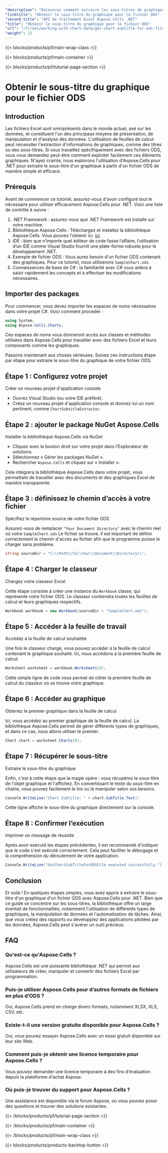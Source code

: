 ```yaml
---
"description": "Découvrez comment extraire les sous-titres de graphiques à partir de fichiers ODS avec Aspose.Cells pour .NET grâce à ce guide détaillé étape par étape. Idéal pour les développeurs."
"linktitle": "Obtenir le sous-titre du graphique pour le fichier ODS"
"second_title": "API de traitement Excel Aspose.Cells .NET"
"title": "Obtenir le sous-titre du graphique pour le fichier ODS"
"url": "/fr/net/working-with-chart-data/get-chart-subtitle-for-ods-file/"
"weight": 12
---
```


{{< blocks/products/pf/main-wrap-class >}}

{{< blocks/products/pf/main-container >}}

{{< blocks/products/pf/tutorial-page-section >}}

# Obtenir le sous-titre du graphique pour le fichier ODS

## Introduction

Les fichiers Excel sont omniprésents dans le monde actuel, axé sur les données, et constituent l'un des principaux moyens de présentation, de manipulation et d'analyse des données. L'utilisation de feuilles de calcul peut nécessiter l'extraction d'informations de graphiques, comme des titres ou des sous-titres. Si vous travaillez spécifiquement avec des fichiers ODS, vous vous demandez peut-être comment exploiter facilement ces éléments graphiques. N'ayez crainte, nous explorons l'utilisation d'Aspose.Cells pour .NET pour extraire le sous-titre d'un graphique à partir d'un fichier ODS de manière simple et efficace.

## Prérequis

Avant de commencer ce tutoriel, assurez-vous d'avoir configuré tout le nécessaire pour utiliser efficacement Aspose.Cells pour .NET. Voici une liste de contrôle à suivre :

1. .NET Framework : assurez-vous que .NET Framework est installé sur votre machine. 
2. Bibliothèque Aspose.Cells : Téléchargez et installez la bibliothèque Aspose.Cells. Vous pouvez l'obtenir ici. [ici](https://releases.aspose.com/cells/net/).
3. IDE : bien que n’importe quel éditeur de code fasse l’affaire, l’utilisation d’un IDE comme Visual Studio fournit une plate-forme robuste pour le développement .NET.
4. Exemple de fichier ODS : Vous aurez besoin d'un fichier ODS contenant des graphiques. Pour ce tutoriel, nous utiliserons `SampleChart.ods`.
5. Connaissances de base de C# : la familiarité avec C# vous aidera à saisir rapidement les concepts et à effectuer les modifications nécessaires.

## Importer des packages

Pour commencer, vous devez importer les espaces de noms nécessaires dans votre projet C#. Voici comment procéder :

```csharp
using System;
using Aspose.Cells.Charts;
```

Ces espaces de noms vous donneront accès aux classes et méthodes utilisées dans Aspose.Cells pour travailler avec des fichiers Excel et leurs composants comme les graphiques.

Passons maintenant aux choses sérieuses. Suivez ces instructions étape par étape pour extraire le sous-titre du graphique de votre fichier ODS.

## Étape 1 : Configurez votre projet

Créer un nouveau projet d'application console

- Ouvrez Visual Studio (ou votre IDE préféré).
- Créez un nouveau projet d'application console et donnez-lui un nom pertinent, comme `ChartSubtitleExtractor`.

## Étape 2 : ajouter le package NuGet Aspose.Cells

Installer la bibliothèque Aspose.Cells via NuGet

- Cliquez avec le bouton droit sur votre projet dans l’Explorateur de solutions.
- Sélectionnez « Gérer les packages NuGet ».
- Rechercher `Aspose.Cells` et cliquez sur « Installer ».

Cela intégrera la bibliothèque Aspose.Cells dans votre projet, vous permettant de travailler avec des documents et des graphiques Excel de manière transparente.

## Étape 3 : définissez le chemin d’accès à votre fichier

Spécifiez le répertoire source de votre fichier ODS

Assurez-vous de remplacer `"Your Document Directory"` avec le chemin réel où votre `SampleChart.ods` Le fichier se trouve. Il est important de définir correctement le chemin d'accès au fichier afin que le programme puisse le charger sans problème.

```csharp
string sourceDir = "C:\\Path\\To\\Your\\Document\\Directory\\";
```

## Étape 4 : Charger le classeur

Chargez votre classeur Excel

Cette étape consiste à créer une instance du `Workbook` classe, qui représente votre fichier ODS. Le classeur contiendra toutes les feuilles de calcul et leurs graphiques respectifs.

```csharp
Workbook workbook = new Workbook(sourceDir + "SampleChart.ods");
```

## Étape 5 : Accéder à la feuille de travail

Accédez à la feuille de calcul souhaitée

Une fois le classeur chargé, vous pouvez accéder à la feuille de calcul contenant le graphique souhaité. Ici, nous accédons à la première feuille de calcul.

```csharp
Worksheet worksheet = workbook.Worksheets[0];
```

Cette simple ligne de code vous permet de cibler la première feuille de calcul du classeur où se trouve votre graphique.

## Étape 6 : Accéder au graphique

Obtenez le premier graphique dans la feuille de calcul

Ici, vous accédez au premier graphique de la feuille de calcul. La bibliothèque Aspose.Cells permet de gérer différents types de graphiques, et dans ce cas, nous allons utiliser le premier.

```csharp
Chart chart = worksheet.Charts[0];
```

## Étape 7 : Récupérer le sous-titre

Extraire le sous-titre du graphique

Enfin, c'est à cette étape que la magie opère : vous récupérez le sous-titre de l'objet graphique et l'affichez. En convertissant le texte du sous-titre en chaîne, vous pouvez facilement le lire ou le manipuler selon vos besoins.

```csharp
Console.WriteLine("Chart Subtitle: " + chart.SubTitle.Text);
```

Cette ligne affiche le sous-titre du graphique directement sur la console.

## Étape 8 : Confirmer l’exécution

Imprimer un message de réussite

Après avoir exécuté les étapes précédentes, il est recommandé d'indiquer que le code s'est exécuté correctement. Cela peut faciliter le débogage et la compréhension du déroulement de votre application.

```csharp
Console.WriteLine("GetChartSubTitleForODSFile executed successfully.");
```

## Conclusion

Et voilà ! En quelques étapes simples, vous avez appris à extraire le sous-titre d'un graphique d'un fichier ODS avec Aspose.Cells pour .NET. Bien que ce guide se concentre sur les sous-titres, la bibliothèque offre un large éventail de fonctionnalités, notamment l'utilisation de différents types de graphiques, la manipulation de données et l'automatisation de tâches. Ainsi, que vous créiez des rapports ou développiez des applications pilotées par les données, Aspose.Cells peut s'avérer un outil précieux.

## FAQ

### Qu'est-ce qu'Aspose.Cells ?
Aspose.Cells est une puissante bibliothèque .NET qui permet aux utilisateurs de créer, manipuler et convertir des fichiers Excel par programmation.

### Puis-je utiliser Aspose.Cells pour d’autres formats de fichiers en plus d’ODS ?
Oui, Aspose.Cells prend en charge divers formats, notamment XLSX, XLS, CSV, etc.

### Existe-t-il une version gratuite disponible pour Aspose.Cells ?
Oui, vous pouvez essayer Aspose.Cells avec un essai gratuit disponible sur leur site Web.

### Comment puis-je obtenir une licence temporaire pour Aspose.Cells ?
Vous pouvez demander une licence temporaire à des fins d'évaluation depuis la plateforme d'achat Aspose.

### Où puis-je trouver du support pour Aspose.Cells ?
Une assistance est disponible via le forum Aspose, où vous pouvez poser des questions et trouver des solutions existantes.

{{< /blocks/products/pf/tutorial-page-section >}}

{{< /blocks/products/pf/main-container >}}

{{< /blocks/products/pf/main-wrap-class >}}

{{< blocks/products/products-backtop-button >}}